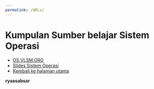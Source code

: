 ```yaml
---
permalink: /URLs/
---
```


# Kumpulan Sumber belajar Sistem Operasi

- [OS.VLSM.ORG](https://os.vlsm.org/)
- [Slides Sistem Operasi](https://github.com/UI-FASILKOM-OS/SistemOperasi/tree/master/Slides/)
- [Kembali ke halaman utama](../)

**ryaasabsar**
